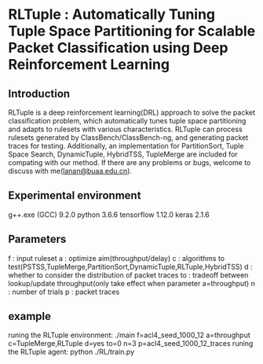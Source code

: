 # RLTuple : Automatically Tuning Tuple Space Partitioning for Scalable Packet Classification using Deep Reinforcement Learning
## Introduction
RLTuple is a deep reinforcement learning(DRL) approach to solve the packet classification problem, which automatically tunes tuple space partitioning and adapts to rulesets with various characteristics. RLTuple can process rulesets generated by ClassBench/ClassBench-ng, and generating packet traces for testing.
Additionally, an implementation for PartitionSort, Tuple Space Search, DynamicTuple, HybridTSS, TupleMerge are included for compating with our method. If there are any problems or bugs, welcome to discuss with me(lanan@buaa.edu.cn).
## Experimental environment
g++.exe (GCC) 9.2.0
python 3.6.6
tensorflow 1.12.0
keras 2.1.6
## Parameters
f : input ruleset
a : optimize aim(throughput/delay)
c : algorithms to test(PSTSS,TupleMerge,PartitionSort,DynamicTuple,RLTuple,HybridTSS)
d : whether to consider the distribution of packet traces
to : tradeoff between lookup/update throughput(only take effect when parameter a=throughput)
n : number of trials
p : packet traces
## example
runing the RLTuple environment:
./main f=acl4_seed_1000_12 a=throughput c=TupleMerge,RLTuple d=yes to=0 n=3 p=acl4_seed_1000_12_traces
runing the RLTuple agent:
python ./RL/train.py
